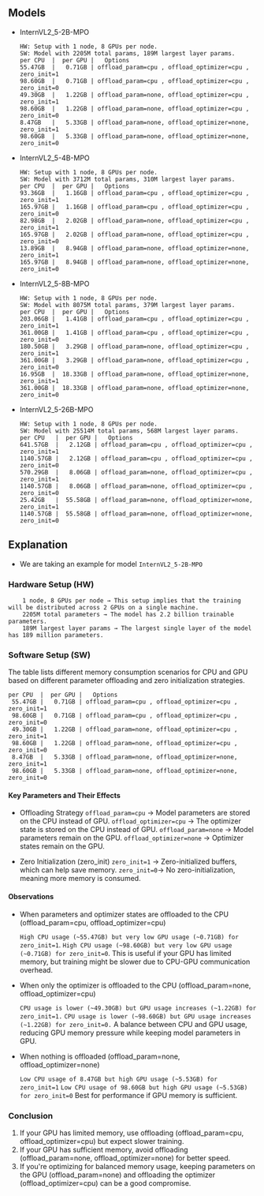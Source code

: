 ## Models

- InternVL2_5-2B-MPO
    ```
    HW: Setup with 1 node, 8 GPUs per node.
    SW: Model with 2205M total params, 189M largest layer params.
    per CPU  |  per GPU |   Options
    55.47GB  |   0.71GB | offload_param=cpu , offload_optimizer=cpu , zero_init=1
    98.60GB  |   0.71GB | offload_param=cpu , offload_optimizer=cpu , zero_init=0
    49.30GB  |   1.22GB | offload_param=none, offload_optimizer=cpu , zero_init=1
    98.60GB  |   1.22GB | offload_param=none, offload_optimizer=cpu , zero_init=0
    8.47GB   |   5.33GB | offload_param=none, offload_optimizer=none, zero_init=1
    98.60GB  |   5.33GB | offload_param=none, offload_optimizer=none, zero_init=0
    ```

- InternVL2_5-4B-MPO
    ```
    HW: Setup with 1 node, 8 GPUs per node.
    SW: Model with 3712M total params, 310M largest layer params.
    per CPU  |  per GPU |   Options
    93.36GB  |   1.16GB | offload_param=cpu , offload_optimizer=cpu , zero_init=1
    165.97GB |   1.16GB | offload_param=cpu , offload_optimizer=cpu , zero_init=0
    82.98GB  |   2.02GB | offload_param=none, offload_optimizer=cpu , zero_init=1
    165.97GB |   2.02GB | offload_param=none, offload_optimizer=cpu , zero_init=0
    13.89GB  |   8.94GB | offload_param=none, offload_optimizer=none, zero_init=1
    165.97GB |   8.94GB | offload_param=none, offload_optimizer=none, zero_init=0
    ```

- InternVL2_5-8B-MPO
    ```
    HW: Setup with 1 node, 8 GPUs per node.
    SW: Model with 8075M total params, 379M largest layer params.
    per CPU  |  per GPU |   Options
    203.06GB |   1.41GB | offload_param=cpu , offload_optimizer=cpu , zero_init=1
    361.00GB |   1.41GB | offload_param=cpu , offload_optimizer=cpu , zero_init=0
    180.50GB |   3.29GB | offload_param=none, offload_optimizer=cpu , zero_init=1
    361.00GB |   3.29GB | offload_param=none, offload_optimizer=cpu , zero_init=0
    16.95GB  |  18.33GB | offload_param=none, offload_optimizer=none, zero_init=1
    361.00GB |  18.33GB | offload_param=none, offload_optimizer=none, zero_init=0
    ```

- InternVL2_5-26B-MPO
    ```
    HW: Setup with 1 node, 8 GPUs per node.
    SW: Model with 25514M total params, 568M largest layer params.
    per CPU   |  per GPU |   Options
    641.57GB  |   2.12GB | offload_param=cpu , offload_optimizer=cpu , zero_init=1
    1140.57GB |   2.12GB | offload_param=cpu , offload_optimizer=cpu , zero_init=0
    570.29GB  |   8.06GB | offload_param=none, offload_optimizer=cpu , zero_init=1
    1140.57GB |   8.06GB | offload_param=none, offload_optimizer=cpu , zero_init=0
    25.42GB   |  55.58GB | offload_param=none, offload_optimizer=none, zero_init=1
    1140.57GB |  55.58GB | offload_param=none, offload_optimizer=none, zero_init=0
    ```



## Explanation
- We are taking an example for model `InternVL2_5-2B-MPO`
### Hardware Setup (HW)
```
    1 node, 8 GPUs per node → This setup implies that the training will be distributed across 2 GPUs on a single machine.
    2205M total parameters → The model has 2.2 billion trainable parameters.
    189M largest layer params → The largest single layer of the model has 189 million parameters.
```

### Software Setup (SW)
The table lists different memory consumption scenarios for CPU and GPU based on different parameter offloading and zero initialization strategies.

```
per CPU  |  per GPU |   Options
 55.47GB |   0.71GB | offload_param=cpu , offload_optimizer=cpu , zero_init=1
 98.60GB |   0.71GB | offload_param=cpu , offload_optimizer=cpu , zero_init=0
 49.30GB |   1.22GB | offload_param=none, offload_optimizer=cpu , zero_init=1
 98.60GB |   1.22GB | offload_param=none, offload_optimizer=cpu , zero_init=0
 8.47GB  |   5.33GB | offload_param=none, offload_optimizer=none, zero_init=1
 98.60GB |   5.33GB | offload_param=none, offload_optimizer=none, zero_init=0

```

#### Key Parameters and Their Effects

- Offloading Strategy
    `offload_param=cpu` → Model parameters are stored on the CPU instead of GPU.
    `offload_optimizer=cpu` → The optimizer state is stored on the CPU instead of GPU.
    `offload_param=none` → Model parameters remain on the GPU.
    `offload_optimizer=none` → Optimizer states remain on the GPU.

- Zero Initialization (zero_init)
    `zero_init=1` → Zero-initialized buffers, which can help save memory.
    `zero_init=0`→ No zero-initialization, meaning more memory is consumed.


#### Observations

- When parameters and optimizer states are offloaded to the CPU (offload_param=cpu, offload_optimizer=cpu)

    `High CPU usage (~55.47GB) but very low GPU usage (~0.71GB) for zero_init=1`.
    `High CPU usage (~98.60GB) but very low GPU usage (~0.71GB) for zero_init=0`.
    This is useful if your GPU has limited memory, but training might be slower due to CPU-GPU communication overhead.
    
- When only the optimizer is offloaded to the CPU (offload_param=none, offload_optimizer=cpu)

    `CPU usage is lower (~49.30GB) but GPU usage increases (~1.22GB) for zero_init=1.`
    `CPU usage is lower (~98.60GB) but GPU usage increases (~1.22GB) for zero_init=0.`
    A balance between CPU and GPU usage, reducing GPU memory pressure while keeping model parameters in GPU.

- When nothing is offloaded (offload_param=none, offload_optimizer=none)

    `Low CPU usage of 8.47GB but high GPU usage (~5.53GB) for zero_init=1`
    `Low CPU usage of 98.60GB but high GPU usage (~5.53GB) for zero_init=0`
    Best for performance if GPU memory is sufficient.


### Conclusion
1. If your GPU has limited memory, use offloading (offload_param=cpu, offload_optimizer=cpu) but expect slower training.
2. If your GPU has sufficient memory, avoid offloading (offload_param=none, offload_optimizer=none) for better speed.
3. If you're optimizing for balanced memory usage, keeping parameters on the GPU (offload_param=none) and offloading the optimizer (offload_optimizer=cpu) can be a good compromise.


